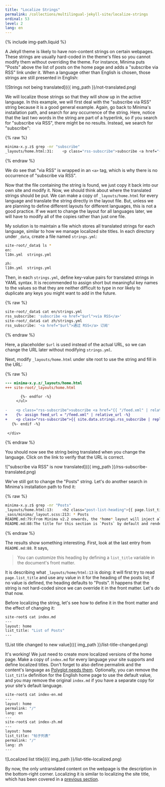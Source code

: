 ```yaml
---
title: "Localize Strings"
permalink: /collections/multilingual-jekyll-site/localize-strings
ordinal: 53
level: 2
lang: en
---
```

{% include img-path.liquid %}

A Jekyll theme is likely to have non-content strings on certain webpages. These
strings are usually hard-coded in the theme's files so you cannot modify them
without overriding the theme. For instance, Minima puts "Posts" above the list
of posts on the home page and adds a "subscribe via RSS" link under it. When a
language other than English is chosen, those strings are still presented in
English:

![Strings not being translated]({{ img_path }}/not-translated.png)

We will localize those strings so that they will show up in the active
language. In this example, we will first deal with the "subscribe via RSS"
string because it is a good general example. Again, go back to Minima's
installation path, and search for any occurrence of the string. Here, notice
that the last two words in the string are part of a hyperlink, so if you search
for "subscribe via RSS", there might be no results. Instead, we search for
"subscribe":

{% raw %}
```sh
minima-x.y.z$ grep -nr "subscribe"
_layouts/home.html:31:    <p class="rss-subscribe">subscribe <a href="{{ "/feed.xml" | relative_url }}">via RSS</a></p>
```
{% endraw %}

We do see that "via RSS" is wrapped in an `<a>` tag, which is why there is no
occurrence of "subscribe via RSS".

Now that the file containing the string is found, we just copy it back into our
own site and modify it. Now, we should think about where the translated strings
should be put. We can make a copy of `_layouts/home.html` for every language
and translate the string directly in the layout file. But, unless we are
planning to define different layouts for different languages, this is not a
good practice. If we want to change the layout for all languages later, we will
have to modify all of the copies rather than just one file. 

My solution is to maintain a file which stores all translated strings for each
language, similar to how we manage localized site titles. In each directory
under `_data`, create a file named `strings.yml`: 

```sh
site-root/_data$ ls *
en:
l10n.yml  strings.yml

zh:
l10n.yml  strings.yml
```

Then, in each `strings.yml`, define key-value pairs for translated strings in
YAML syntax. It is recommended to assign short but meaningful key names to the
values so that they are neither difficult to type in nor likely to duplicate
any keys you might want to add in the future.

{% raw %}
```sh
site-root/_data$ cat en/strings.yml
rss_subscribe: 'subscribe <a href="$url">via RSS</a>'
site-root/_data$ cat zh/strings.yml
rss_subscribe: '<a href="$url">通过 RSS</a> 订阅'
```
{% endraw %}

Here, a placeholder `$url` is used instead of the actual URL, so we can change
the URL later without modifying `strings.yml`.

Next, modify `_layouts/home.html` under site root to use the string and fill in
the URL:

{% raw %}
```diff
--- minima-x.y.z/_layouts/home.html
+++ site-root/_layouts/home.html

       {%- endfor -%}
     </ul>
 
-    <p class="rss-subscribe">subscribe <a href="{{ "/feed.xml" | relative_url }}">via RSS</a></p>
+    {%- assign feed_url = "/feed.xml" | relative_url -%}
+    <p class="rss-subscribe">{{ site.data.strings.rss_subscribe | replace: "$url", feed_url }}</p>
   {%- endif -%}
 
 </div>
```
{% endraw %}

You should now see the string being translated when you change the language.
Click on the link to verify that the URL is correct.

!["subscribe via RSS" is now translated]({{ img_path }}/rss-subscribe-translated.png)

We've still got to change the "Posts" string. Let's do another search in
Minima's installation path to find it:

{% raw %}
```sh
minima-x.y.z$ grep -nr "Posts"
_layouts/home.html:13:    <h2 class="post-list-heading">{{ page.list_title | default: "Posts" }}</h2>
_sass/minima/_layout.scss:213: * Posts
README.md:79:From Minima v2.2 onwards, the *home* layout will inject all content from your `index.md` / `index.html` **before** the **`Posts`** heading. This will allow you to include non-posts related content to be published on the landing page under a dedicated heading. *We recommended that you title this section with a Heading2 (`##`)*.
README.md:88:The title for this section is `Posts` by default and rendered with an `<h2>` tag. You can customize this heading by defining a `list_title` variable in the document's front matter.
```
{% endraw %}

The results show something interesting. First, look at the last entry from
`README.md:88`. It says,

> You can customize this heading by defining a `list_title` variable in the
> document's front matter.

It is describing what `_layouts/home/html:13` is doing: it will first try to
read `page.list_title` and use any value in it for the heading of the posts
list; if no value is defined, the heading defaults to "Posts". It happens that
the string is not hard-coded since we can override it in the front matter.
Let's do that now.

Before localizing the string, let's see how to define it in the front matter
and the effect of changing it:

```sh
site-root$ cat index.md
---
layout: home
list_title: "List of Posts"
---
```

![List title changed to new value]({{ img_path }}/list-title-changed.png)

It's working! We just need to create more localized versions of the home page.
Make a copy of `index.md` for every language your site supports and define
localized titles. Don't forget to also define permalink and the content's
language as [Polyglot needs
them](https://github.com/untra/polyglot/blob/1.3.2/README.md#how-to-use-it).
Optionally, you can remove the `list_title` definition for the English home
page to use the default value, and you may remove the original `index.md` if
you have a separate copy for your site's default language.

```sh
site-root$ cat index-en.md 
---
layout: home
permalink: "/"
lang: en
---
site-root$ cat index-zh.md 
---
layout: home
list_title: "帖子列表"
permalink: "/"
lang: zh
---
```

![Localized list title]({{ img_path }}/list-title-localized.png)

By now, the only untranslated content on the webpage is the description in the
bottom-right corner. Localizing it is similar to localizing the site title,
which has been covered in a [previous section](localize-site-title).
